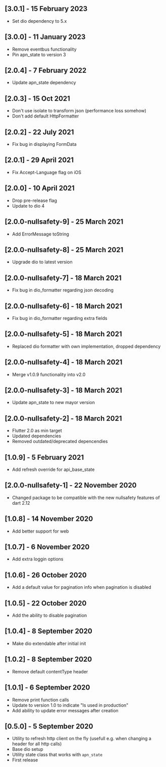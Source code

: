 ## [3.0.1] - 15 February 2023

* Set dio dependency to 5.x

## [3.0.0] - 11 January 2023

* Remove eventbus functionality
* Pin apn_state to version 3

## [2.0.4] - 7 February 2022

* Update apn_state dependency

## [2.0.3] - 15 Oct 2021

* Don't use isolate to transform json (performance loss somehow)
* Don't add default HttpFormatter

## [2.0.2] - 22 July 2021

* Fix bug in displaying FormData

## [2.0.1] - 29 April 2021

* Fix Accept-Language flag on iOS

## [2.0.0] - 10 April 2021

* Drop pre-release flag
* Update to dio 4

## [2.0.0-nullsafety-9] - 25 March 2021

* Add ErrorMessage toString

## [2.0.0-nullsafety-8] - 25 March 2021

* Upgrade dio to latest version

## [2.0.0-nullsafety-7] - 18 March 2021

* Fix bug in dio_formatter regarding json decoding

## [2.0.0-nullsafety-6] - 18 March 2021

* Fix bug in dio_formatter regarding extra fields

## [2.0.0-nullsafety-5] - 18 March 2021

* Replaced dio formatter with own implementation, dropped dependency

## [2.0.0-nullsafety-4] - 18 March 2021

* Merge v1.0.9 functionality into v2.0

## [2.0.0-nullsafety-3] - 18 March 2021

* Update apn_state to new mayor version

## [2.0.0-nullsafety-2] - 18 March 2021

* Flutter 2.0 as min target
* Updated dependencies
* Removed outdated/deprecated depencendies

## [1.0.9] - 5 February 2021

* Add refresh override for api_base_state

## [2.0.0-nullsafety-1] - 22 November 2020

* Changed package to be compatible with the new nullsafety features of dart 2.12

## [1.0.8] - 14 November 2020

* Add better support for web

## [1.0.7] - 6 November 2020

* Add extra loggin options

## [1.0.6] - 26 October 2020

* Add a default value for pagination info when pagination is disabled

## [1.0.5] - 22 October 2020

* Add the ability to disable pagination

## [1.0.4] - 8 September 2020

* Make dio extendable after initial init

## [1.0.2] - 8 September 2020

* Remove default contentType header

## [1.0.1] - 6 September 2020

* Remove print function calls
* Update to version 1.0 to indicate "Is used in production"
* Add ability to update error messages after creation

## [0.5.0] - 5 September 2020

* Utility to refresh http client on the fly (usefull e.g. when changing a header for all http calls)
* Base dio setup
* Utility state class that works with `apn_state`
* First release

